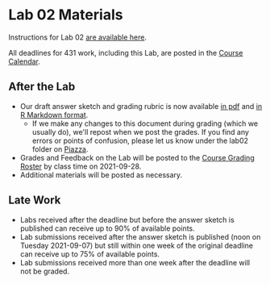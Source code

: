 # Lab 02 Materials

Instructions for Lab 02 [are available here](lab02.md).

All deadlines for 431 work, including this Lab, are posted in the [Course Calendar](https://thomaselove.github.io/431/calendar.html).

## After the Lab

- Our draft answer sketch and grading rubric is now available [in pdf](https://github.com/THOMASELOVE/431-2021/blob/main/labs/lab02/sketch/lab02_sketch.pdf) and [in R Markdown format](https://github.com/THOMASELOVE/431-2021/blob/main/labs/lab02/sketch/lab02_sketch.Rmd).
  - If we make any changes to this document during grading (which we usually do), we'll repost when we post the grades. If you find any errors or points of confusion, please let us know under the lab02 folder on [Piazza](https://piazza.com/case/fall2021/pqhs431).
- Grades and Feedback on the Lab will be posted to the [Course Grading Roster](https://bit.ly/431-2021-grades) by class time on 2021-09-28.
- Additional materials will be posted as necessary.

## Late Work

- Labs received after the deadline but before the answer sketch is published can receive up to 90% of available points.
- Lab submissions received after the answer sketch is published (noon on Tuesday 2021-09-07) but still within one week of the original deadline can receive up to 75% of available points.
- Lab submissions received more than one week after the deadline will not be graded.
